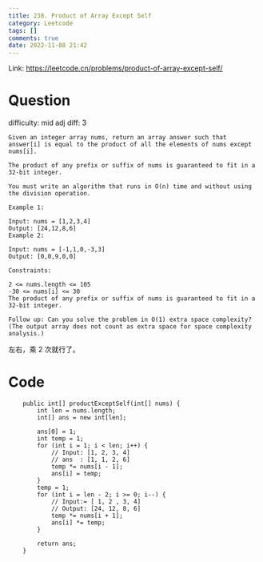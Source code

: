 ```yaml
---
title: 238. Product of Array Except Self
category: Leetcode
tags: []
comments: true
date: 2022-11-08 21:42
---
```



Link: https://leetcode.cn/problems/product-of-array-except-self/

# Question

difficulty: mid
adj diff: 3

    Given an integer array nums, return an array answer such that answer[i] is equal to the product of all the elements of nums except nums[i].

    The product of any prefix or suffix of nums is guaranteed to fit in a 32-bit integer.

    You must write an algorithm that runs in O(n) time and without using the division operation.

    Example 1:

    Input: nums = [1,2,3,4]
    Output: [24,12,8,6]
    Example 2:

    Input: nums = [-1,1,0,-3,3]
    Output: [0,0,9,0,0]

    Constraints:

    2 <= nums.length <= 105
    -30 <= nums[i] <= 30
    The product of any prefix or suffix of nums is guaranteed to fit in a 32-bit integer.

    Follow up: Can you solve the problem in O(1) extra space complexity? (The output array does not count as extra space for space complexity analysis.)

左右，乘 2 次就行了。

# Code

```
    public int[] productExceptSelf(int[] nums) {
        int len = nums.length;
        int[] ans = new int[len];

        ans[0] = 1;
        int temp = 1;
        for (int i = 1; i < len; i++) {
            // Input: [1, 2, 3, 4]
            // ans  : [1, 1, 2, 6]
            temp *= nums[i - 1];
            ans[i] = temp;
        }
        temp = 1;
        for (int i = len - 2; i >= 0; i--) {
            // Input:= [ 1, 2 , 3, 4]
            // Output: [24, 12, 8, 6]
            temp *= nums[i + 1];
            ans[i] *= temp;
        }

        return ans;
    }
```
